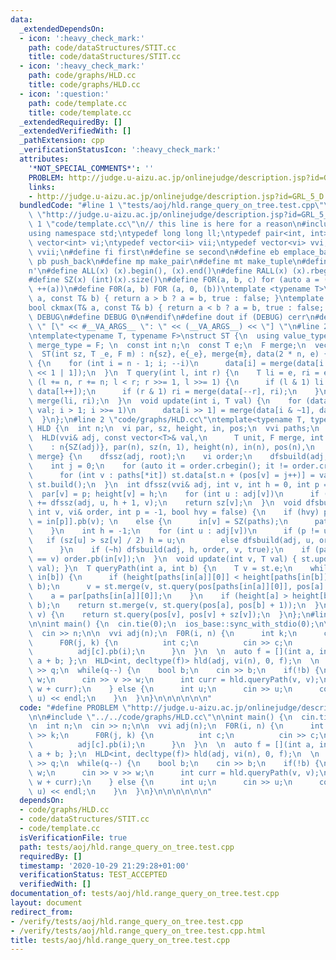 ```yaml
---
data:
  _extendedDependsOn:
  - icon: ':heavy_check_mark:'
    path: code/dataStructures/STIT.cc
    title: code/dataStructures/STIT.cc
  - icon: ':heavy_check_mark:'
    path: code/graphs/HLD.cc
    title: code/graphs/HLD.cc
  - icon: ':question:'
    path: code/template.cc
    title: code/template.cc
  _extendedRequiredBy: []
  _extendedVerifiedWith: []
  _pathExtension: cpp
  _verificationStatusIcon: ':heavy_check_mark:'
  attributes:
    '*NOT_SPECIAL_COMMENTS*': ''
    PROBLEM: http://judge.u-aizu.ac.jp/onlinejudge/description.jsp?id=GRL_5_D
    links:
    - http://judge.u-aizu.ac.jp/onlinejudge/description.jsp?id=GRL_5_D
  bundledCode: "#line 1 \"tests/aoj/hld.range_query_on_tree.test.cpp\"\n#define PROBLEM\
    \ \"http://judge.u-aizu.ac.jp/onlinejudge/description.jsp?id=GRL_5_D\"\n\n#line\
    \ 1 \"code/template.cc\"\n// this line is here for a reason\n#include <bits/stdc++.h>\n\
    using namespace std;\ntypedef long long ll;\ntypedef pair<int, int> ii;\ntypedef\
    \ vector<int> vi;\ntypedef vector<ii> vii;\ntypedef vector<vi> vvi;\ntypedef vector<vii>\
    \ vvii;\n#define fi first\n#define se second\n#define eb emplace_back\n#define\
    \ pb push_back\n#define mp make_pair\n#define mt make_tuple\n#define endl '\\\
    n'\n#define ALL(x) (x).begin(), (x).end()\n#define RALL(x) (x).rbegin(), (x).rend()\n\
    #define SZ(x) (int)(x).size()\n#define FOR(a, b, c) for (auto a = (b); (a) < (c);\
    \ ++(a))\n#define F0R(a, b) FOR (a, 0, (b))\ntemplate <typename T>\nbool ckmin(T&\
    \ a, const T& b) { return a > b ? a = b, true : false; }\ntemplate <typename T>\n\
    bool ckmax(T& a, const T& b) { return a < b ? a = b, true : false; }\n#ifndef\
    \ DEBUG\n#define DEBUG 0\n#endif\n#define dout if (DEBUG) cerr\n#define dvar(...)\
    \ \" [\" << #__VA_ARGS__ \": \" << (__VA_ARGS__) << \"] \"\n#line 2 \"code/dataStructures/STIT.cc\"\
    \ntemplate<typename T, typename F>\nstruct ST {\n  using value_type = T;\n  using\
    \ merge_type = F; \n  const int n;\n  const T e;\n  F merge;\n  vector<T> data;\n\
    \  ST(int sz, T _e, F m) : n{sz}, e{_e}, merge{m}, data(2 * n, e) {}\n  void build()\
    \ {\n    for (int i = n - 1; i; --i)\n      data[i] = merge(data[i << 1], data[i\
    \ << 1 | 1]);\n  }\n  T query(int l, int r) {\n    T li = e, ri = e;\n    for\
    \ (l += n, r += n; l < r; r >>= 1, l >>= 1) {\n      if (l & 1) li = merge(li,\
    \ data[l++]);\n      if (r & 1) ri = merge(data[--r], ri);\n    }\n    return\
    \ merge(li, ri);\n  }\n  void update(int i, T val) {\n    for (data[i += n] =\
    \ val; i > 1; i >>= 1)\n      data[i >> 1] = merge(data[i & ~1], data[i | 1]);\n\
    \  }\n};\n#line 2 \"code/graphs/HLD.cc\"\ntemplate<typename T, typename F>\nstruct\
    \ HLD {\n  int n;\n  vi par, sz, height, in, pos;\n  vvi paths;\n  ST<T, F> st;\n\
    \  HLD(vvi& adj, const vector<T>& val,\n      T unit, F merge, int root = 0)\n\
    \    : n{SZ(adj)}, par(n), sz(n, 1), height(n), in(n), pos(n),\n      st{n, unit,\
    \ merge} {\n    dfssz(adj, root);\n    vi order;\n    dfsbuild(adj, root, order);\n\
    \    int j = 0;\n    for (auto it = order.crbegin(); it != order.crend(); ++it)\n\
    \      for (int v : paths[*it]) st.data[st.n + (pos[v] = j++)] = val[v];\n   \
    \ st.build();\n  }\n  int dfssz(vvi& adj, int v, int h = 0, int p = -1) {\n  \
    \  par[v] = p; height[v] = h;\n    for (int u : adj[v])\n      if (p != u) sz[v]\
    \ += dfssz(adj, u, h + 1, v);\n    return sz[v];\n  }\n  void dfsbuild(vvi& adj,\
    \ int v, vi& order, int p = -1, bool hvy = false) {\n    if (hvy) paths[in[v]\
    \ = in[p]].pb(v); \n    else {\n      in[v] = SZ(paths);\n      paths.pb({v});\n\
    \    }\n    int h = -1;\n    for (int u : adj[v])\n      if (p != u) {\n     \
    \   if (sz[u] > sz[v] / 2) h = u;\n        else dfsbuild(adj, u, order, v);\n\
    \      }\n    if (~h) dfsbuild(adj, h, order, v, true);\n    if (paths[in[v]][0]\
    \ == v) order.pb(in[v]);\n  }\n  void update(int v, T val) { st.update(pos[v],\
    \ val); }\n  T queryPath(int a, int b) {\n    T v = st.e;\n    while (in[a] !=\
    \ in[b]) {\n      if (height[paths[in[a]][0]] < height[paths[in[b]][0]]) swap(a,\
    \ b);\n      v = st.merge(v, st.query(pos[paths[in[a]][0]], pos[a] + 1));\n  \
    \    a = par[paths[in[a]][0]];\n    }\n    if (height[a] > height[b]) swap(a,\
    \ b);\n    return st.merge(v, st.query(pos[a], pos[b] + 1));\n  }\n  T querySubtree(int\
    \ v) {\n    return st.query(pos[v], pos[v] + sz[v]);\n  }\n};\n#line 4 \"tests/aoj/hld.range_query_on_tree.test.cpp\"\
    \n\nint main() {\n  cin.tie(0);\n  ios_base::sync_with_stdio(0);\n\n  int n;\n\
    \  cin >> n;\n\n  vvi adj(n);\n  F0R(i, n) {\n      int k;\n      cin >> k;\n\
    \      F0R(j, k) {\n          int c;\n          cin >> c;\n          adj[i].pb(c);\n\
    \          adj[c].pb(i);\n      }\n  }\n  \n  auto f = [](int a, int b) { return\
    \ a + b; };\n  HLD<int, decltype(f)> hld(adj, vi(n), 0, f);\n  \n  int q;\n  cin\
    \ >> q;\n  while(q--) {\n    bool b;\n    cin >> b;\n    if(!b) {\n      int v,\
    \ w;\n      cin >> v >> w;\n      int curr = hld.queryPath(v, v);\n      hld.update(v,\
    \ w + curr);\n    } else {\n      int u;\n      cin >> u;\n      cout << hld.queryPath(0,\
    \ u) << endl;\n    }\n  }\n}\n\n\n\n\n\n"
  code: "#define PROBLEM \"http://judge.u-aizu.ac.jp/onlinejudge/description.jsp?id=GRL_5_D\"\
    \n\n#include \"../../code/graphs/HLD.cc\"\n\nint main() {\n  cin.tie(0);\n  ios_base::sync_with_stdio(0);\n\
    \n  int n;\n  cin >> n;\n\n  vvi adj(n);\n  F0R(i, n) {\n      int k;\n      cin\
    \ >> k;\n      F0R(j, k) {\n          int c;\n          cin >> c;\n          adj[i].pb(c);\n\
    \          adj[c].pb(i);\n      }\n  }\n  \n  auto f = [](int a, int b) { return\
    \ a + b; };\n  HLD<int, decltype(f)> hld(adj, vi(n), 0, f);\n  \n  int q;\n  cin\
    \ >> q;\n  while(q--) {\n    bool b;\n    cin >> b;\n    if(!b) {\n      int v,\
    \ w;\n      cin >> v >> w;\n      int curr = hld.queryPath(v, v);\n      hld.update(v,\
    \ w + curr);\n    } else {\n      int u;\n      cin >> u;\n      cout << hld.queryPath(0,\
    \ u) << endl;\n    }\n  }\n}\n\n\n\n\n\n"
  dependsOn:
  - code/graphs/HLD.cc
  - code/dataStructures/STIT.cc
  - code/template.cc
  isVerificationFile: true
  path: tests/aoj/hld.range_query_on_tree.test.cpp
  requiredBy: []
  timestamp: '2020-10-29 21:29:28+01:00'
  verificationStatus: TEST_ACCEPTED
  verifiedWith: []
documentation_of: tests/aoj/hld.range_query_on_tree.test.cpp
layout: document
redirect_from:
- /verify/tests/aoj/hld.range_query_on_tree.test.cpp
- /verify/tests/aoj/hld.range_query_on_tree.test.cpp.html
title: tests/aoj/hld.range_query_on_tree.test.cpp
---
```

